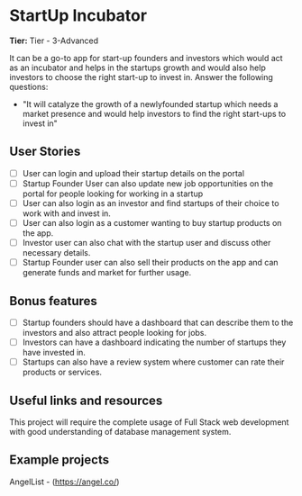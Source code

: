 # StartUp Incubator

**Tier:** Tier - 3-Advanced

It can be a go-to app for start-up founders and investors which would act as an incubator and helps in the startups growth and would also help investors to choose the right start-up to invest in.
Answer the following questions:

-   "It will catalyze the growth of a newlyfounded startup which needs a market presence and would help investors to find the right start-ups to invest in"


## User Stories

-   [ ] User can login and upload their startup details on the portal 
-   [ ] Startup Founder User can also update new job opportunities on the portal for people looking for working in a startup
-   [ ] User can also login as an investor and find startups of their choice to work with and invest in.
-   [ ] User can also login as a customer wanting to buy startup products on the app.
-   [ ] Investor user can also chat with the startup user and discuss other necessary details.
-   [ ] Startup Founder user can also sell their products on the app and can generate funds and market for further usage.

## Bonus features

-   [ ] Startup founders should have a dashboard that can describe them to the investors and also attract people looking for jobs.
-   [ ] Investors can have a dashboard indicating the number of startups they have invested in.
-   [ ] Startups can also have a review system where customer can rate their products or services.

## Useful links and resources

This project will require the complete usage of Full Stack web development with good understanding of database management system.

## Example projects

AngelList - (https://angel.co/)